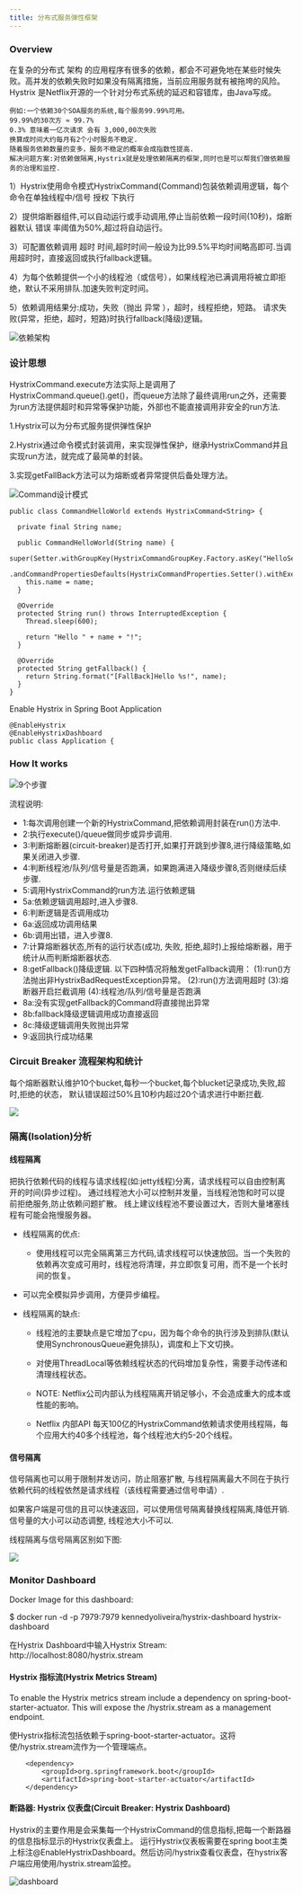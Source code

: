 ```yaml
---
title: 分布式服务弹性框架
---
```


### Overview
在复杂的分布式 架构 的应用程序有很多的依赖，都会不可避免地在某些时候失败。高并发的依赖失败时如果没有隔离措施，当前应用服务就有被拖垮的风险。
Hystrix 是Netflix开源的一个针对分布式系统的延迟和容错库，由Java写成。
```Example
例如:一个依赖30个SOA服务的系统,每个服务99.99%可用。
99.99%的30次方 ≈ 99.7%
0.3% 意味着一亿次请求 会有 3,000,00次失败
换算成时间大约每月有2个小时服务不稳定.
随着服务依赖数量的变多，服务不稳定的概率会成指数性提高.
解决问题方案:对依赖做隔离,Hystrix就是处理依赖隔离的框架,同时也是可以帮我们做依赖服务的治理和监控.

```

1）Hystrix使用命令模式HystrixCommand(Command)包装依赖调用逻辑，每个命令在单独线程中/信号 授权 下执行

2）提供熔断器组件,可以自动运行或手动调用,停止当前依赖一段时间(10秒)，熔断器默认 错误 率阈值为50%,超过将自动运行。

3）可配置依赖调用 超时 时间,超时时间一般设为比99.5%平均时间略高即可.当调用超时时，直接返回或执行fallback逻辑。

4）为每个依赖提供一个小的线程池（或信号），如果线程池已满调用将被立即拒绝，默认不采用排队.加速失败判定时间。

5）依赖调用结果分:成功，失败（抛出 异常 ），超时，线程拒绝，短路。 请求失败(异常，拒绝，超时，短路)时执行fallback(降级)逻辑。

![依赖架构](https://github.com/Netflix/Hystrix/wiki/images/soa-4-isolation-640.png)
### 设计思想
HystrixCommand.execute方法实际上是调用了HystrixCommand.queue().get()，而queue方法除了最终调用run之外，还需要为run方法提供超时和异常等保护功能，外部也不能直接调用非安全的run方法.

1.Hystrix可以为分布式服务提供弹性保护

2.Hystrix通过命令模式封装调用，来实现弹性保护，继承HystrixCommand并且实现run方法，就完成了最简单的封装。

3.实现getFallBack方法可以为熔断或者异常提供后备处理方法。

![Command设计模式](http://img2.tuicool.com/JrQNFzN.png!web)
```Sample
public class CommandHelloWorld extends HystrixCommand<String> {

  private final String name;

  public CommandHelloWorld(String name) {
    super(Setter.withGroupKey(HystrixCommandGroupKey.Factory.asKey("HelloServiceGroup"))
        .andCommandPropertiesDefaults(HystrixCommandProperties.Setter().withExecutionTimeoutInMilliseconds(500)));
    this.name = name;
  }

  @Override
  protected String run() throws InterruptedException {
    Thread.sleep(600);

    return "Hello " + name + "!";
  }

  @Override
  protected String getFallback() {
    return String.format("[FallBack]Hello %s!", name);
  }
}
```

Enable Hystrix in Spring Boot Application
```
@EnableHystrix
@EnableHystrixDashboard
public class Application {
```
### How It works

![9个步骤](https://github.com/Netflix/Hystrix/wiki/images/hystrix-command-flow-chart.png)

流程说明:
- 1:每次调用创建一个新的HystrixCommand,把依赖调用封装在run()方法中.
- 2:执行execute()/queue做同步或异步调用.
- 3:判断熔断器(circuit-breaker)是否打开,如果打开跳到步骤8,进行降级策略,如果关闭进入步骤.
- 4:判断线程池/队列/信号量是否跑满，如果跑满进入降级步骤8,否则继续后续步骤.
- 5:调用HystrixCommand的run方法.运行依赖逻辑
 - 5a:依赖逻辑调用超时,进入步骤8.
- 6:判断逻辑是否调用成功
 - 6a:返回成功调用结果
 - 6b:调用出错，进入步骤8.
- 7:计算熔断器状态,所有的运行状态(成功, 失败, 拒绝,超时)上报给熔断器，用于统计从而判断熔断器状态.
- 8:getFallback()降级逻辑.
  以下四种情况将触发getFallback调用：
 (1):run()方法抛出非HystrixBadRequestException异常。
 (2):run()方法调用超时
 (3):熔断器开启拦截调用
 (4):线程池/队列/信号量是否跑满
 - 8a:没有实现getFallback的Command将直接抛出异常
 - 8b:fallback降级逻辑调用成功直接返回
 - 8c:降级逻辑调用失败抛出异常
- 9:返回执行成功结果

### Circuit Breaker 流程架构和统计
每个熔断器默认维护10个bucket,每秒一个bucket,每个blucket记录成功,失败,超时,拒绝的状态，
默认错误超过50%且10秒内超过20个请求进行中断拦截.

![](https://github.com/Netflix/Hystrix/wiki/images/circuit-breaker-640.png)

### 隔离(Isolation)分析
#### 线程隔离

把执行依赖代码的线程与请求线程(如:jetty线程)分离，请求线程可以自由控制离开的时间(异步过程)。
通过线程池大小可以控制并发量，当线程池饱和时可以提前拒绝服务,防止依赖问题扩散。
线上建议线程池不要设置过大，否则大量堵塞线程有可能会拖慢服务器。
- 线程隔离的优点:

  - 使用线程可以完全隔离第三方代码,请求线程可以快速放回。当一个失败的依赖再次变成可用时，线程池将清理，并立即恢复可用，而不是一个长时间的恢复。
 - 可以完全模拟异步调用，方便异步编程。

- 线程隔离的缺点:

  - 线程池的主要缺点是它增加了cpu，因为每个命令的执行涉及到排队(默认使用SynchronousQueue避免排队)，调度和上下文切换。
  - 对使用ThreadLocal等依赖线程状态的代码增加复杂性，需要手动传递和清理线程状态。

  - NOTE: Netflix公司内部认为线程隔离开销足够小，不会造成重大的成本或性能的影响。
  - Netflix 内部API 每天100亿的HystrixCommand依赖请求使用线程隔，每个应用大约40多个线程池，每个线程池大约5-20个线程。      

#### 信号隔离
信号隔离也可以用于限制并发访问，防止阻塞扩散, 与线程隔离最大不同在于执行依赖代码的线程依然是请求线程（该线程需要通过信号申请）.

如果客户端是可信的且可以快速返回，可以使用信号隔离替换线程隔离,降低开销.
信号量的大小可以动态调整, 线程池大小不可以.

线程隔离与信号隔离区别如下图:

![](https://github.com/Netflix/Hystrix/wiki/images/isolation-options-640.png)

### Monitor Dashboard

Docker Image for this dashboard:

$ docker run -d -p 7979:7979 kennedyoliveira/hystrix-dashboard hystrix-dashboard

在Hystrix Dashboard中输入Hystrix Stream: http://localhost:8080/hystrix.stream

#### Hystrix 指标流(Hystrix Metrics Stream)
To enable the Hystrix metrics stream include a dependency on spring-boot-starter-actuator. This will expose the /hystrix.stream as a management endpoint.

使Hystrix指标流包括依赖于spring-boot-starter-actuator。这将使/hystrix.stream流作为一个管理端点。
```
    <dependency>
        <groupId>org.springframework.boot</groupId>
        <artifactId>spring-boot-starter-actuator</artifactId>
    </dependency>
```
#### 断路器: Hystrix 仪表盘(Circuit Breaker: Hystrix Dashboard)

Hystrix的主要作用是会采集每一个HystrixCommand的信息指标,把每一个断路器的信息指标显示的Hystrix仪表盘上。
运行Hystrix仪表板需要在spring boot主类上标注@EnableHystrixDashboard。然后访问/hystrix查看仪表盘，在hystrix客户端应用使用/hystrix.stream监控。

![dashboard](https://github.com/Netflix/Hystrix/wiki/images/dashboard-annoted-circuit-640.png)
